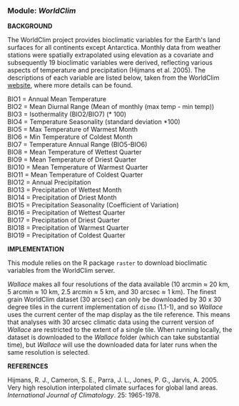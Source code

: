### **Module:** ***WorldClim***

**BACKGROUND**

The WorldClim project provides bioclimatic variables for the Earth's land surfaces for all continents except Antarctica. Monthly data from weather stations were spatially extrapolated using elevation as a covariate and subsequently 19 bioclimatic variables were derived, reflecting various aspects of temperature and precipitation (Hijmans et al. 2005). The descriptions of each variable are listed below, taken from the WorldClim <a href="http://www.worldclim.org" target="_blank">website</a>, where more details can be found.

BIO1 = Annual Mean Temperature  
BIO2 = Mean Diurnal Range (Mean of monthly (max temp - min temp))  
BIO3 = Isothermality (BIO2/BIO7) (* 100)  
BIO4 = Temperature Seasonality (standard deviation *100)  
BIO5 = Max Temperature of Warmest Month  
BIO6 = Min Temperature of Coldest Month  
BIO7 = Temperature Annual Range (BIO5-BIO6)  
BIO8 = Mean Temperature of Wettest Quarter  
BIO9 = Mean Temperature of Driest Quarter  
BIO10 = Mean Temperature of Warmest Quarter  
BIO11 = Mean Temperature of Coldest Quarter  
BIO12 = Annual Precipitation  
BIO13 = Precipitation of Wettest Month  
BIO14 = Precipitation of Driest Month  
BIO15 = Precipitation Seasonality (Coefficient of Variation)  
BIO16 = Precipitation of Wettest Quarter  
BIO17 = Precipitation of Driest Quarter  
BIO18 = Precipitation of Warmest Quarter  
BIO19 = Precipitation of Coldest Quarter  

**IMPLEMENTATION**

This module relies on the R package `raster` to download bioclimatic variables from the WorldClim server. 

*Wallace* makes all four resolutions of the data available (10 arcmin &asymp; 20 km, 5 arcmin &asymp; 10 km, 2.5 arcmin &asymp; 5 km, and 30 arcsec &asymp; 1 km). The finest grain WorldClim dataset (30 arcsec) can only be downloaded by 30 x 30 degree tiles in the current implementation of `dismo` (1.1-1), and so *Wallace* uses the current center of the map display as the tile reference. This means that analyses with 30 arcsec climatic data using the current version of *Wallace* are restricted to the extent of a single tile. When running locally, the dataset is downloaded to the *Wallace* folder (which can take substantial time), but *Wallace* will use the downloaded data for later runs when the same resolution is selected.

**REFERENCES**

Hijmans, R. J., Cameron, S. E., Parra, J. L., Jones, P. G., Jarvis, A. 2005. Very high resolution interpolated climate surfaces for global land areas. *International Journal of Climatology*. 25: 1965-1978.
